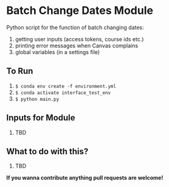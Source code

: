 # Batch Change Dates Module

Python script for the function of batch changing dates:

1. getting user inputs (access tokens, course ids etc.)
2. printing error messages when Canvas complains
3. global variables (in a settings file)

## To Run

1. `$ conda env create -f environment.yml`
2. `$ conda activate interface_test_env`
3. `$ python main.py`

## Inputs for Module

1. TBD

## What to do with this?

1. TBD

**If you wanna contribute anything pull requests are welcome!**
